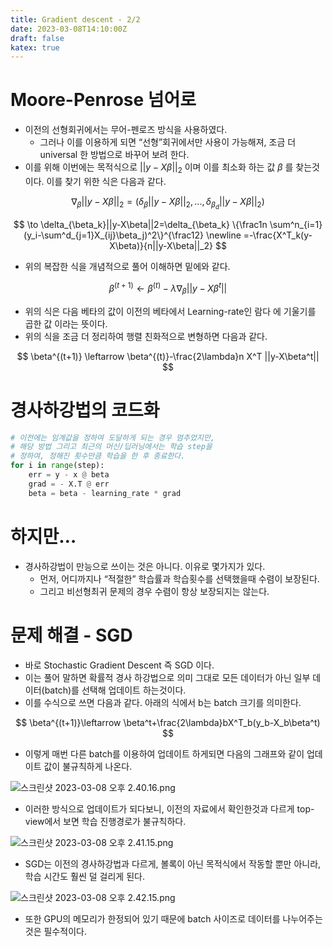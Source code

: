 ```yaml
---
title: Gradient descent - 2/2
date: 2023-03-08T14:10:00Z
draft: false
katex: true
---
```


# Moore-Penrose 넘어로

- 이전의 선형회귀에서는 무어-펜로즈 방식을 사용하였다.
    - 그러나 이를 이용하게 되면 “선형”회귀에서만 사용이 가능해져, 조금 더 universal 한 방법으로 바꾸어 보려 한다.
- 이를 위해 이번에는 목적식으로 $||y-X\beta ||_2$ 이며 이를 최소화 하는 값 $\beta$ 를 찾는것이다. 이를 찾기 위한 식은 다음과 같다.

$$
\nabla_ \beta ||y-X \beta ||_2 = (\delta _{\beta} || y-X \beta ||_2, ... , \delta _{\beta_d}|| y-X \beta || _2 )
$$

$$
\to \delta_{\beta_k}||y-X\beta||2=\delta_{\beta_k} \{\frac1n \sum^n_{i=1}(y_i-\sum^d_{j=1}X_{ij}\beta_j)^2\}^{\frac12} \newline
=-\frac{X^T_k(y-X\beta)}{n||y-X\beta||_2}
$$

- 위의 복잡한 식을 개념적으로 풀어 이해하면 밑에와 같다.

$$
\beta^{(t+1)} \leftarrow \beta^{(t)}-\lambda \nabla_\beta ||y-X\beta^t||
$$

- 위의 식은 다음 베타의 값이 이전의 베타에서 Learning-rate인 람다 에 기울기를 곱한 값 이라는 뜻이다.
- 위의 식을 조금 더 정리하여 행렬 친화적으로 변형하면 다음과 같다.

$$
\beta^{(t+1)} \leftarrow \beta^{(t)}-\frac{2\lambda}n X^T ||y-X\beta^t||
$$

# 경사하강법의 코드화

```python
# 이전에는 임계값을 정하여 도달하게 되는 경우 멈추었지만, 
# 해당 방법 그리고 최근의 머신/딥러닝에서는 학습 step을
# 정하여, 정해진 횟수만큼 학습을 한 후 종료한다. 
for i in range(step):
	err = y - x @ beta
	grad = - X.T @ err
	beta = beta - learning_rate * grad
```

# 하지만…

- 경사하강법이 만능으로 쓰이는 것은 아니다. 이유로 몇가지가 있다.
    - 먼저, 어디까지나 “적절한” 학습률과 학습횟수를 선택했을때 수렴이 보장된다.
    - 그리고 비선형최귀 문제의 경우 수렴이 항상 보장되지는 않는다.

# 문제 해결 - SGD

- 바로 Stochastic Gradient Descent 즉 SGD 이다.
- 이는 풀어 말하면 확률적 경사 하강법으로 의미 그대로 모든 데이터가 아닌 일부 데이터(batch)를 선택해 업데이트 하는것이다.
- 이를 수식으로 쓰면 다음과 같다. 아래의 식에서 b는 batch 크기를 의미한다.

$$
\beta^{(t+1)}\leftarrow \beta^t+\frac{2\lambda}bX^T_b(y_b-X_b\beta^t)
$$

- 이렇게 매번 다른 batch를 이용하여 업데이트 하게되면 다음의 그래프와 같이 업데이트 값이 불규칙하게 나온다.
    
![스크린샷 2023-03-08 오후 2.40.16.png](/Gradient%20descent%20-%202%202%208f4389f8621649ffad4001e46edabf2f/%25E1%2584%2589%25E1%2585%25B3%25E1%2584%258F%25E1%2585%25B3%25E1%2584%2585%25E1%2585%25B5%25E1%2586%25AB%25E1%2584%2589%25E1%2585%25A3%25E1%2586%25BA_2023-03-08_%25E1%2584%258B%25E1%2585%25A9%25E1%2584%2592%25E1%2585%25AE_2.40.16.png)
    
- 이러한 방식으로 업데이트가 되다보니, 이전의 자료에서 확인한것과 다르게 top-view에서 보면 학습 진행경로가 불규칙하다.
    
![스크린샷 2023-03-08 오후 2.41.15.png](/Gradient%20descent%20-%202%202%208f4389f8621649ffad4001e46edabf2f/%25E1%2584%2589%25E1%2585%25B3%25E1%2584%258F%25E1%2585%25B3%25E1%2584%2585%25E1%2585%25B5%25E1%2586%25AB%25E1%2584%2589%25E1%2585%25A3%25E1%2586%25BA_2023-03-08_%25E1%2584%258B%25E1%2585%25A9%25E1%2584%2592%25E1%2585%25AE_2.41.15.png)
    
- SGD는 이전의 경사하강법과 다르게, 볼록이 아닌 목적식에서 작동할 뿐만 아니라, 학습 시간도 훨씬 덜 걸리게 된다.
    
![스크린샷 2023-03-08 오후 2.42.15.png](/Gradient%20descent%20-%202%202%208f4389f8621649ffad4001e46edabf2f/%25E1%2584%2589%25E1%2585%25B3%25E1%2584%258F%25E1%2585%25B3%25E1%2584%2585%25E1%2585%25B5%25E1%2586%25AB%25E1%2584%2589%25E1%2585%25A3%25E1%2586%25BA_2023-03-08_%25E1%2584%258B%25E1%2585%25A9%25E1%2584%2592%25E1%2585%25AE_2.42.15.png)
    
- 또한 GPU의 메모리가 한정되어 있기 때문에 batch 사이즈로 데이터를 나누어주는것은 필수적이다.
